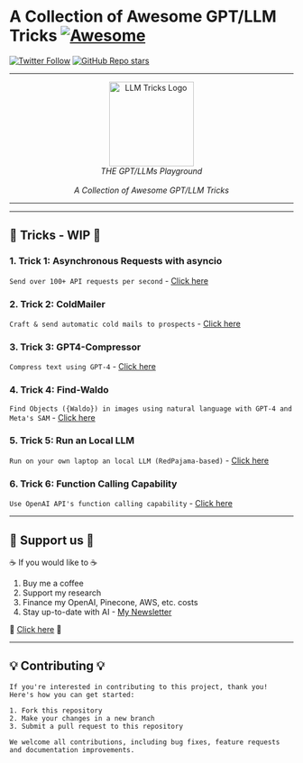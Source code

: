 #  A Collection of Awesome GPT/LLM Tricks [![Awesome](https://awesome.re/badge-flat2.svg)](https://awesome.re)

[![Twitter Follow](https://img.shields.io/twitter/follow/itamargolan?style=social)](https://twitter.com/ItakGol)
[![GitHub Repo stars](https://img.shields.io/github/stars/itamargol/openai?style=social)](https://github.com/itamargol/openai/stargazers)

---

<div align="center">
    <img width="150" alt="LLM Tricks Logo" src="https://github.com/itamargol/openai/blob/main/logo.png" />
    <br />
    <i>THE GPT/LLMs Playground</i>
    <br />
    <br />
    <i>A Collection of Awesome GPT/LLM Tricks</i>
    <br />
</div>

---

<hr/>

## 🔴 Tricks - WIP 🔴
### 1. Trick 1: Asynchronous Requests with asyncio

```Send over 100+ API requests per second``` - [Click here](https://github.com/itamargol/openai/blob/main/async_openai_requests.py)

### 2. Trick 2: ColdMailer

```Craft & send automatic cold mails to prospects``` - [Click here](https://github.com/itamargol/openai/blob/main/cold_mailer.py)

### 3. Trick 3: GPT4-Compressor

```Compress text using GPT-4``` - [Click here](https://github.com/itamargol/openai/blob/main/gpt4_compression.md)

### 4. Trick 4: Find-Waldo

```Find Objects ({Waldo}) in images using natural language with GPT-4 and Meta's SAM``` - [Click here](https://github.com/itamargol/openai/blob/main/find_waldo.py)

### 5. Trick 5: Run an Local LLM

```Run on your own laptop an local LLM (RedPajama-based)``` - [Click here](https://github.com/itamargol/openai/blob/main/run_local_llm.md)


### 6. Trick 6: Function Calling Capability

```Use OpenAI API's function calling capability``` - [Click here](https://github.com/itamargol/openai/blob/main/function_calling.py)

<hr/>

## 💖 Support us 💖 

☕️ If you would like to ☕️
1. Buy me a coffee
2. Support my research
3. Finance my OpenAI, Pinecone, AWS, etc. costs
4. Stay up-to-date with AI - [My Newsletter](https://www.patreon.com/ItamarGolan)

🤖 [Click here](https://github.com/sponsors/itamargol) 🤖

<hr/>

## 💡 Contributing 💡
```
If you're interested in contributing to this project, thank you! Here's how you can get started:

1. Fork this repository
2. Make your changes in a new branch
3. Submit a pull request to this repository

We welcome all contributions, including bug fixes, feature requests and documentation improvements.
```

